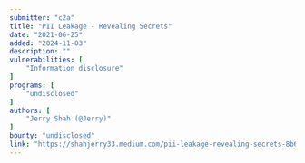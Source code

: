 ```yaml
---
submitter: "c2a"
title: "PII Leakage - Revealing Secrets"
date: "2021-06-25"
added: "2024-11-03"
description: ""
vulnerabilities: [
    "Information disclosure"
]
programs: [
    "undisclosed"
]
authors: [
    "Jerry Shah (@Jerry)"
]
bounty: "undisclosed"
link: "https://shahjerry33.medium.com/pii-leakage-revealing-secrets-8b617071bd1c"
---
```




